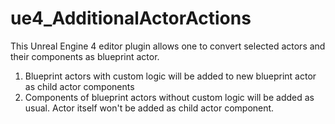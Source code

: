 # ue4_AdditionalActorActions
This Unreal Engine 4 editor plugin allows one to convert selected actors and their components as blueprint actor.
1) Blueprint actors with custom logic will be added to new blueprint actor as child actor components
2) Components of blueprint actors without custom logic will be added as usual. Actor itself won't be added as child actor component.  
